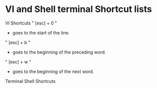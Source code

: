 # VI and Shell terminal Shortcut lists

VI Shortcuts
" [esc] + 0 " 
- goes to the start of the line. 

" [esc] + b " 
- goes to the beginning of the preceding word. 

" [esc] + w " 
- goes to the beginning of the next word. 

Terminal Shell Shortcuts





